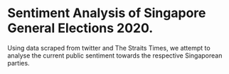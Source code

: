 # Sentiment Analysis of Singapore General Elections 2020.

Using data scraped from twitter and The Straits Times, we attempt to analyse the current public sentiment towards the respective Singaporean parties.
